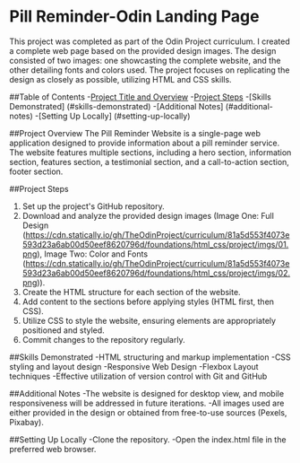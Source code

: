 # Pill Reminder-Odin Landing Page

This project was completed as part of the Odin Project curriculum. I created a complete web page based on the provided design images. The design consisted of two images: one showcasting the complete website, and the other detailing fonts and colors used. The project focuses on replicating the design as closely as possible, utilizing HTML and CSS skills. 

##Table of Contents
-[Project Title and Overview](#project-title-and-overview)
-[Project Steps](#project-steps)
-[Skills Demonstrated] (#skills-demonstrated) 
-[Additional Notes] (#additional-notes)
-[Setting Up Locally] (#setting-up-locally)

##Project Overview
The Pill Reminder Website is a single-page web application designed to provide information about a pill reminder service. The website features multiple sections, including a hero section, information section, features section, a testimonial section, and a call-to-action section, footer section. 

##Project Steps
1. Set up the project's GitHub repository.
2. Download and analyze the provided design images (Image One: Full Design (https://cdn.statically.io/gh/TheOdinProject/curriculum/81a5d553f4073e593d23a6ab00d50eef8620796d/foundations/html_css/project/imgs/01.png), Image Two: Color and Fonts (https://cdn.statically.io/gh/TheOdinProject/curriculum/81a5d553f4073e593d23a6ab00d50eef8620796d/foundations/html_css/project/imgs/02.png)).
3. Create the HTML structure for each section of the website.
4. Add content to the sections before applying styles (HTML first, then CSS).
5. Utilize CSS to style the website, ensuring elements are appropriately positioned and styled.
6. Commit changes to the repository regularly.

##Skills Demonstrated
-HTML structuring and markup implementation
-CSS styling and layout design
-Responsive Web Design
-Flexbox Layout techniques
-Effective utilization of version control with Git and GitHub

##Additional Notes
-The website is designed for desktop view, and mobile responsiveness will be addressed in future iterations.
-All images used are either provided in the design or obtained from free-to-use sources (Pexels, Pixabay).

##Setting Up Locally
-Clone the repository.
-Open the index.html file in the preferred web browser.


